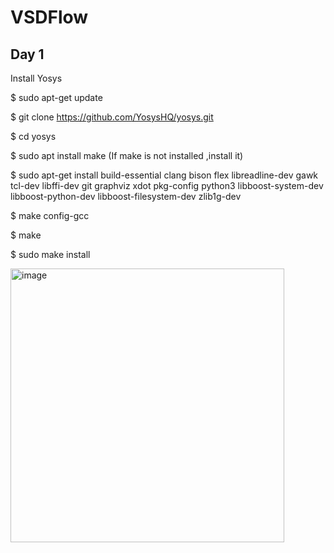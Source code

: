 # VSDFlow
## Day 1

Install Yosys

$ sudo apt-get update

$ git clone https://github.com/YosysHQ/yosys.git

$ cd yosys

$ sudo apt install make (If make is not installed ,install it)

$ sudo apt-get install build-essential clang bison flex
libreadline-dev gawk tcl-dev libffi-dev git
graphviz xdot pkg-config python3 libboost-system-dev
libboost-python-dev libboost-filesystem-dev zlib1g-dev

$ make config-gcc

$ make

$ sudo make install

<img width="438" alt="image" src="https://github.com/user-attachments/assets/12b092d9-d9dd-43a9-aa27-5db3f7063626">



